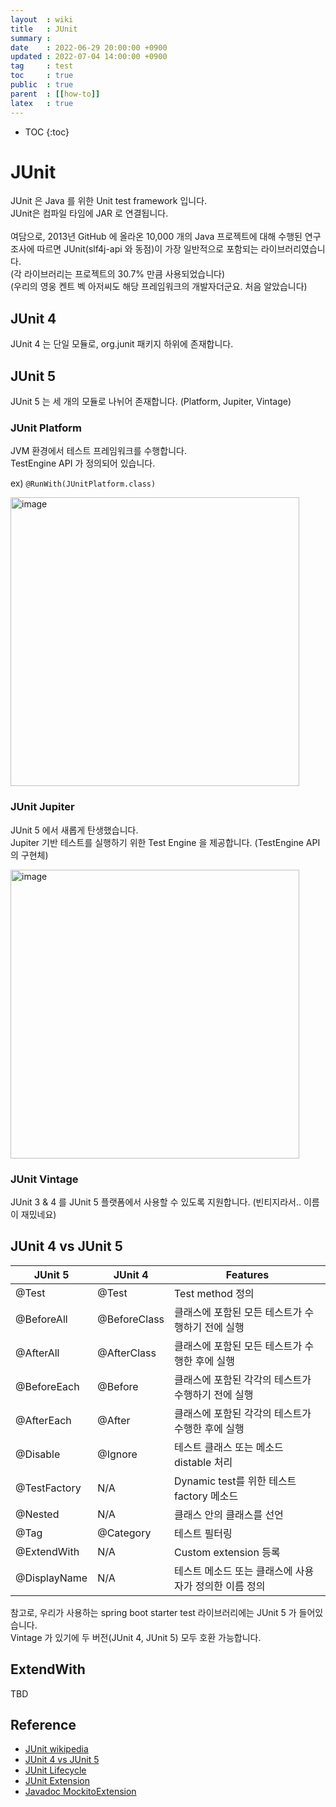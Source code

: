 ```yaml
---
layout  : wiki
title   : JUnit
summary :
date    : 2022-06-29 20:00:00 +0900
updated : 2022-07-04 14:00:00 +0900
tag     : test
toc     : true
public  : true
parent  : [[how-to]]
latex   : true
---
```

* TOC
{:toc}

# JUnit

JUnit 은 Java 를 위한 Unit test framework 입니다.<br>
JUnit은 컴파일 타임에 JAR 로 연결됩니다.<br>
<br>
여담으로, 2013년 GitHub 에 올라온 10,000 개의 Java 프로젝트에 대해 수행된 연구 조사에 따르면 JUnit(slf4j-api 와 동점)이 가장 일반적으로 포함되는 라이브러리였습니다.<br>
(각 라이브러리는 프로젝트의 30.7% 만큼 사용되었습니다)<br>
(우리의 영웅 켄트 벡 아저씨도 해당 프레임워크의 개발자더군요. 처음 알았습니다)<br>

## JUnit 4
JUnit 4 는 단일 모듈로, org.junit 패키지 하위에 존재합니다.<br>

## JUnit 5
JUnit 5 는 세 개의 모듈로 나뉘어 존재합니다. (Platform, Jupiter, Vintage)<br>

### JUnit Platform
JVM 환경에서 테스트 프레임워크를 수행합니다.<br>
TestEngine API 가 정의되어 있습니다.<br>

ex) `@RunWith(JUnitPlatform.class)`

<img width="462" alt="image" src="https://user-images.githubusercontent.com/60500649/176426152-fb336d69-43f1-466b-9dcb-3357a319f959.png">


### JUnit Jupiter
JUnit 5 에서 새롭게 탄생했습니다.<br>
Jupiter 기반 테스트를 실행하기 위한 Test Engine 을 제공합니다. (TestEngine API 의 구현체)<br>

<img width="462" alt="image" src="https://user-images.githubusercontent.com/60500649/176426191-1a75d540-044e-4fff-bbed-d8b14e2aeaf0.png">


### JUnit Vintage
JUnit 3 & 4 를 JUnit 5 플랫폼에서 사용할 수 있도록 지원합니다. (빈티지라서.. 이름이 재밌네요)<br>

## JUnit 4 vs JUnit 5
| JUnit 5      | JUnit 4      | Features                                           |
|--------------|--------------|----------------------------------------------------|
| @Test        | @Test        | Test method 정의                                   |
| @BeforeAll   | @BeforeClass | 클래스에 포함된 모든 테스트가 수행하기 전에 실행   |
| @AfterAll    | @AfterClass  | 클래스에 포함된 모든 테스트가 수행한 후에 실행     |
| @BeforeEach  | @Before      | 클래스에 포함된 각각의 테스트가 수행하기 전에 실행 |
| @AfterEach   | @After       | 클래스에 포함된 각각의 테스트가 수행한 후에 실행   |
| @Disable     | @Ignore      | 테스트 클래스 또는 메소드 distable 처리            |
| @TestFactory | N/A          | Dynamic test를 위한 테스트 factory 메소드          |
| @Nested      | N/A          | 클래스 안의 클래스를 선언                          |
| @Tag         | @Category    | 테스트 필터링                                      |
| @ExtendWith  | N/A          | Custom extension 등록                              |
| @DisplayName | N/A          | 테스트 메소드 또는 클래스에 사용자가 정의한 이름 정의  |


참고로, 우리가 사용하는 spring boot starter test 라이브러리에는 JUnit 5 가 들어있습니다.<br>
Vintage 가 있기에 두 버전(JUnit 4, JUnit 5) 모두 호환 가능합니다.<br>

## ExtendWith

TBD

## Reference
- [JUnit wikipedia](https://en.wikipedia.org/wiki/JUnit)
- [JUnit 4 vs JUnit 5](https://pureainu.tistory.com/190)
- [JUnit Lifecycle](https://huisam.tistory.com/entry/junit)
- [JUnit Extension](https://junit.org/junit5/docs/5.3.0-M1/user-guide/index.html#extensions)
- [Javadoc MockitoExtension](https://javadoc.io/doc/org.mockito/mockito-junit-jupiter/latest/org/mockito/junit/jupiter/MockitoExtension.html)
